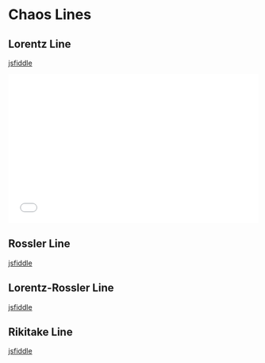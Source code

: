 # Chaos Lines  

## Lorentz Line  
[jsfiddle](https://jsfiddle.net/amitlzkpa/cregjq8z/)  
<iframe width="100%" height="300" src="//jsfiddle.net/amitlzkpa/cregjq8z/embedded/js,result/" allowfullscreen="allowfullscreen" allowpaymentrequest frameborder="0"></iframe>  

## Rossler Line  
[jsfiddle](https://jsfiddle.net/amitlzkpa/uckobvfz/)  

## Lorentz-Rossler Line  
[jsfiddle](https://jsfiddle.net/amitlzkpa/dcvLf9z2/)  

## Rikitake Line  
[jsfiddle](https://jsfiddle.net/amitlzkpa/syh7dxzu/)  
